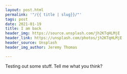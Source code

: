 ```yaml
---
layout: post.html
permalink: '"/{{ title | slug}}/"'
tags: post
date: 2021-01-19
title: I am back
header_img: https://source.unsplash.com/jh2KTqHLMjE
header_link: https://unsplash.com/photos/jh2KTqHLMjE
header_source: Unsplash
header_img_author: Jeremy Thomas

---
```

Testing out some stuff. Tell me what you think?